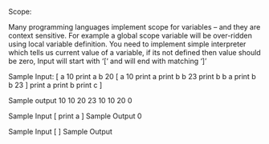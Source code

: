 Scope:

Many programming languages implement scope for variables – and they are context sensitive. For example a global scope variable will be over-ridden using local variable definition. You need to implement simple interpreter which tells us current value of a variable, if its not defined then value should be zero, Input will start with ‘[‘ and will end with matching ‘]’

Sample Input:
[
a 10
print a
b 20
[
a 10
print a 
print b
b 23
print b
b a
print b
b 23
]
print a
print b
print c
]

Sample output
10
10
20
23
10
10
20
0

Sample Input
[
print a
]
Sample Output
0

Sample Input
[
]
Sample Output
